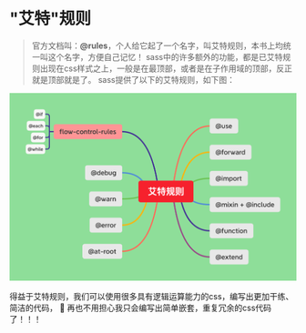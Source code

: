 # "艾特"规则
> 官方文档叫：**@rules**，个人给它起了一个名字，叫艾特规则，本书上均统一叫这个名字，方便自己记忆！
> sass中的许多额外的功能，都是已艾特规则出现在css样式之上，一般是在最顶部，或者是在子作用域的顶部，反正就是顶部就是了。
> sass提供了以下的艾特规则，如下图：

![艾特规则](艾特规则.png)

得益于艾特规则，我们可以使用很多具有逻辑运算能力的css，编写出更加干练、简洁的代码，
:woman: 再也不用担心我只会编写出简单嵌套，重复冗余的css代码了！！！
